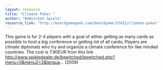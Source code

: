 ```yaml
---
layout: resource
title: "Climate Poker "
author: "BeWitched Spiele"
resource_link: "http://boardgamegeek.com/boardgame/57422/climate-poker"
---
```


This game is for 2-4 players with a goal of either getting as many cards as possible to host a big conference or getting rid of all cards; Players are climate diplomats who try and organize a climate conference for like minded countries.  The cost is 7.90EUR from this link http://www.spieledealer.de/bewitched/bewitched.php?menu=0&menu2=2&langua...  (2009)
